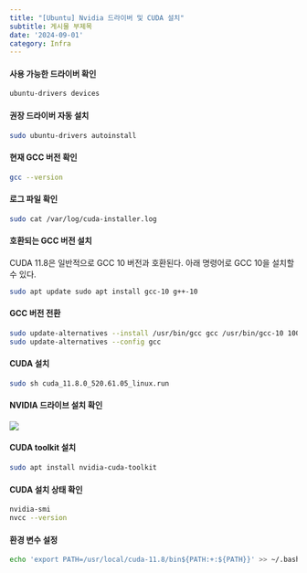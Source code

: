 ```yaml
---
title: "[Ubuntu] Nvidia 드라이버 및 CUDA 설치"
subtitle: 게시물 부제목
date: '2024-09-01'
category: Infra
---
```


#### 사용 가능한 드라이버 확인 
```bash
ubuntu-drivers devices
```

#### 권장 드라이버 자동 설치 
```bash
sudo ubuntu-drivers autoinstall
```

#### 현재 GCC 버전 확인
```bash
gcc --version
```

#### 로그 파일 확인 
```bash
sudo cat /var/log/cuda-installer.log
```

#### 호환되는 GCC 버전 설치 
CUDA 11.8은 일반적으로 GCC 10 버전과 호환된다.  아래 명령어로 GCC 10을 설치할 수 있다.  
```bash
sudo apt update sudo apt install gcc-10 g++-10
```

#### GCC 버전 전환
```bash
sudo update-alternatives --install /usr/bin/gcc gcc /usr/bin/gcc-10 100 --slave /usr/bin/g++ g++ /usr/bin/g++-10
sudo update-alternatives --config gcc
```

#### CUDA 설치
```bash
sudo sh cuda_11.8.0_520.61.05_linux.run
```

#### NVIDIA 드라이브 설치 확인
![](image.png)

#### CUDA toolkit 설치
```bash
sudo apt install nvidia-cuda-toolkit
```

#### CUDA 설치 상태 확인
```bash
nvidia-smi
nvcc --version
```

#### 환경 변수 설정 
```bash
echo 'export PATH=/usr/local/cuda-11.8/bin${PATH:+:${PATH}}' >> ~/.bashrc echo 'export LD_LIBRARY_PATH=/usr/local/cuda-11.8/lib64${LD_LIBRARY_PATH:+:${LD_LIBRARY_PATH}}' >> ~/.bashrc source ~/.bashrc
```

